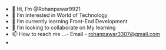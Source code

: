 - 👋 Hi, I’m @Rohanpawar9921
- 👀 I’m interested in World of Technology 
- 🌱 I’m currently learning Front-End Development
- 💞️ I’m looking to collaborate on My learning 
- 📫 How to reach me ...- Email - rohanpawar3307@gmail.com
- 

<!---
Rohanpawar9921/Rohanpawar9921 is a ✨ special ✨ repository because its `README.md` (this file) appears on your GitHub profile.
You can click the Preview link to take a look at your changes.
--->
